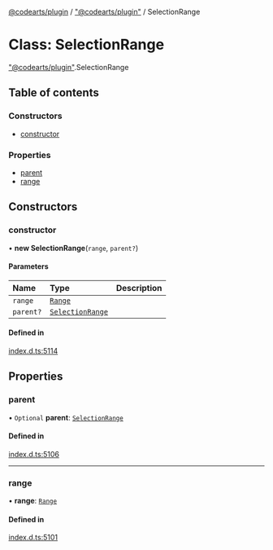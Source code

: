 [@codearts/plugin](../README.md) / ["@codearts/plugin"](../modules/_codearts_plugin_.md) / SelectionRange

# Class: SelectionRange

["@codearts/plugin"](../modules/_codearts_plugin_.md).SelectionRange

## Table of contents

### Constructors

- [constructor](codearts_plugin_.SelectionRange.md#constructor)

### Properties

- [parent](codearts_plugin_.SelectionRange.md#parent)
- [range](codearts_plugin_.SelectionRange.md#range)

## Constructors

### constructor

• **new SelectionRange**(`range`, `parent?`)

#### Parameters

| Name | Type | Description |
| :------ | :------ | :------ |
| `range` | [`Range`](codearts_plugin_.Range.md) |  |
| `parent?` | [`SelectionRange`](codearts_plugin_.SelectionRange.md) |  |

#### Defined in

[index.d.ts:5114](https://github.com/huaweicloud/cloudide-plugin-api/blob/b58031b/index.d.ts#L5114)

## Properties

### parent

• `Optional` **parent**: [`SelectionRange`](codearts_plugin_.SelectionRange.md)

#### Defined in

[index.d.ts:5106](https://github.com/huaweicloud/cloudide-plugin-api/blob/b58031b/index.d.ts#L5106)

___

### range

• **range**: [`Range`](codearts_plugin_.Range.md)

#### Defined in

[index.d.ts:5101](https://github.com/huaweicloud/cloudide-plugin-api/blob/b58031b/index.d.ts#L5101)
